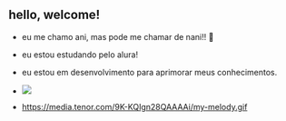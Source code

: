 ## hello, welcome!

- eu me chamo ani, mas pode me chamar de nani!! 🌻

- eu estou estudando pelo alura!

- eu estou em desenvolvimento para aprimorar meus conhecimentos.

- ![](https://media.tenor.com/9K-KQIgn28QAAAAi/my-melody.gif)

- https://media.tenor.com/9K-KQIgn28QAAAAi/my-melody.gif

<!--
**anicmargo/anicmargo** is a ✨ _special_ ✨ repository because its `README.md` (this file) appears on your GitHub profile.

Here are some ideas to get you started:

- 🔭 I’m currently working on ...
- 🌱 I’m currently learning ...
- 👯 I’m looking to collaborate on ...
- 🤔 I’m looking for help with ...
- 💬 Ask me about ...
- 📫 How to reach me: ...
- 😄 Pronouns: ...
- ⚡ Fun fact: ...
-->
